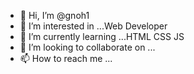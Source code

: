 - 👋 Hi, I’m @gnoh1
- 👀 I’m interested in ...Web Developer
- 🌱 I’m currently learning ...HTML CSS JS
- 💞️ I’m looking to collaborate on ...
- 📫 How to reach me ...

<!---
gnoh1/gnoh1 is a ✨ special ✨ repository because its `README.md` (this file) appears on your GitHub profile.
You can click the Preview link to take a look at your changes.
--->
